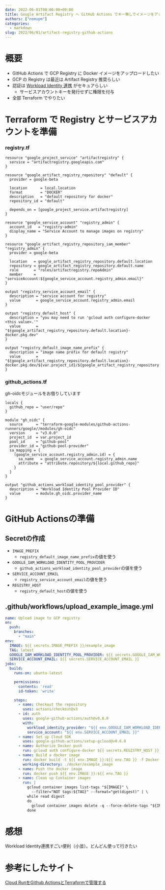 ```yaml
---
date: 2022-06-01T00:00:00+09:00
title: Google Artifact Registry へ GitHub Actions でキー無しでイメージをアップロード with Terraform
authors: ["nemupm"]
categories:
  - markdown
slug: 2022/06/01/artifact-registry-github-actions
---
```


# 概要

- GitHub Actions で GCP Registry に Docker イメージをアップロードしたい
- GCP の Registry は最近は Artifact Registry 推奨らしい
- 認証は [Workload Identity 連携](https://cloud.google.com/blog/ja/products/identity-security/enable-keyless-access-to-gcp-with-workload-identity-federation) がセキュアらしい
  - サービスアカウントキーを発行せずに権限を付与 
- 全部 Terraform でやりたい

# Terraform で Registry とサービスアカウントを準備

### registry.tf

```hcl
resource "google_project_service" "artifactregistry" {
  service = "artifactregistry.googleapis.com"
}

resource "google_artifact_registry_repository" "default" {
  provider = google-beta

  location      = local.location
  format        = "DOCKER"
  description   = "default repository for docker"
  repository_id = "default"

  depends_on = [google_project_service.artifactregistry]
}

resource "google_service_account" "registry_admin" {
  account_id   = "registry-admin"
  display_name = "Service Account to manage images on registry"
}

resource "google_artifact_registry_repository_iam_member" "registry_admin" {
  provider = google-beta

  location   = google_artifact_registry_repository.default.location
  repository = google_artifact_registry_repository.default.name
  role       = "roles/artifactregistry.repoAdmin"
  member     = "serviceAccount:${google_service_account.registry_admin.email}"
}

output "registry_service_account_email" {
  description = "service account for registry"
  value       = google_service_account.registry_admin.email
}

output "registry_default_host" {
  description = "you may need to run 'gcloud auth configure-docker <this value>.'"
  value       = "${google_artifact_registry_repository.default.location}-docker.pkg.dev"
}

output "registry_default_image_name_prefix" {
  description = "image name prefix for default registry"
  value       = "${google_artifact_registry_repository.default.location}-docker.pkg.dev/${var.project_id}/${google_artifact_registry_repository.default.repository_id}"
}
```

### github_actions.tf

gh-oidcモジュールをお借りしています

```hcl
locals {
  github_repo = "user/repo"
}

module "gh_oidc" {
  source      = "terraform-google-modules/github-actions-runners/google//modules/gh-oidc"
  version     = "v3.0.0"
  project_id  = var.project_id
  pool_id     = "github-pool"
  provider_id = "github-pool-provider"
  sa_mapping = {
    (google_service_account.registry_admin.id) = {
      sa_name   = google_service_account.registry_admin.name
      attribute = "attribute.repository/${local.github_repo}"
    }
  }
}

output "github_actions_workload_identity_pool_provider" {
  description = "Workload Identity Pool Provider ID"
  value       = module.gh_oidc.provider_name
}
```

# GitHub Actionsの準備

## Secretの作成

- `IMAGE_PREFIX`
    - `registry_default_image_name_prefix`の値を使う
- `GOOGLE_IAM_WORKLOAD_IDENTITY_POOL_PROVIDER`
    - `github_actions_workload_identity_pool_provider`の値を使う
- `SERVICE_ACCOUNT_EMAIL`
    - `registry_service_account_email`の値を使う
- `REGISTRY_HOST`
    - `registry_default_host`の値を使う

## .github/workflows/upload_example_image.yml

```yml
name: Upload image to GCP registry
on:
  push:
    branches:
      - "main"
env:
  IMAGE: ${{ secrets.IMAGE_PREFIX }}/example_image
  TAG: latest
  GOOGLE_IAM_WORKLOAD_IDENTITY_POOL_PROVIDER: ${{ secrets.GOOGLE_IAM_WORKLOAD_IDENTITY_POOL_PROVIDER }}
  SERVICE_ACCOUNT_EMAIL: ${{ secrets.SERVICE_ACCOUNT_EMAIL }}
jobs:
  build:
    runs-on: ubuntu-latest

    permissions:
      contents: 'read'
      id-token: 'write'

    steps:
      - name: Checkout the repository
        uses: actions/checkout@v3
      - id: auth
        uses: google-github-actions/auth@v0.8.0
        with:
          workload_identity_provider: "${{ env.GOOGLE_IAM_WORKLOAD_IDENTITY_POOL_PROVIDER }}"
          service_account: "${{ env.SERVICE_ACCOUNT_EMAIL }}"
      - name: Set up Cloud SDK
        uses: google-github-actions/setup-gcloud@v0.6.0
      - name: Authorize Docker push
        run: gcloud auth configure-docker ${{ secrets.REGISTRY_HOST }}
      - name: Build a docker image
        run: docker build -t ${{ env.IMAGE }}:${{ env.TAG }} -f Dockerfile .
        working-directory: ./docker/example_image
      - name: Push the docker image
        run: docker push ${{ env.IMAGE }}:${{ env.TAG }}
      - name: Clean up Container images
        run: |
          gcloud container images list-tags "${IMAGE}" \
            --filter="NOT tags:${TAG}" --format="get(digest)" | \
          while read digest
          do
            gcloud container images delete -q --force-delete-tags "${IMAGE}@$digest"
          done
```

# 感想

Workload Identity連携すごい便利（小並）。どんどん使って行きたい

# 参考にしたサイト

[Cloud RunをGithub ActionsとTerraformで管理する](https://zenn.dev/nnabeyang/articles/05ce98c4955123)
